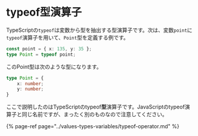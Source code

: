# typeof型演算子

TypeScriptの`typeof`は変数から型を抽出する型演算子です。次は、変数`point`に`typeof`演算子を用いて、`Point`型を定義する例です。

```typescript
const point = { x: 135, y: 35 };
type Point = typeof point;
```

このPoint型は次のような型になります。

```typescript
type Point = {
    x: number;
    y: number;
}
```

ここで説明したのはTypeScriptのtypeof**型**演算子です。JavaScriptのtypeof演算子と同じ名前ですが、まったく別のものなので注意してください。

{% page-ref page="../values-types-variables/typeof-operator.md" %}

